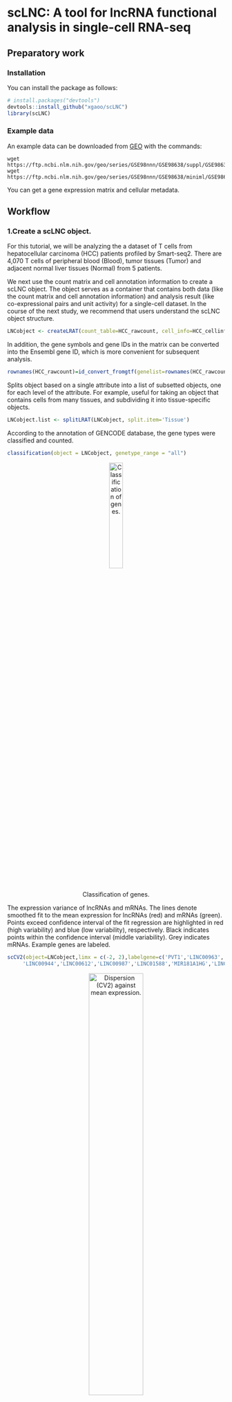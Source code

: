 
<!-- README.md is generated from README.Rmd. Please edit that file -->

# scLNC: A tool for lncRNA functional analysis in single-cell RNA-seq

## Preparatory work

### Installation

You can install the package as follows:

``` r
# install.packages("devtools")
devtools::install_github("xgaoo/scLNC")
library(scLNC)
```

### Example data

An example data can be downloaded from
[GEO](https://www.ncbi.nlm.nih.gov/geo/query/acc.cgi?acc=GSE98638) with
the commands:

``` shell
wget https://ftp.ncbi.nlm.nih.gov/geo/series/GSE98nnn/GSE98638/suppl/GSE98638_HCC.TCell.S5063.count.txt.gz
wget https://ftp.ncbi.nlm.nih.gov/geo/series/GSE98nnn/GSE98638/miniml/GSE98638_family.xml.tgz
```

You can get a gene expression matrix and cellular metadata.

## Workflow

### 1.Create a scLNC object.

For this tutorial, we will be analyzing the a dataset of T cells from
hepatocellular carcinoma (HCC) patients profiled by Smart-seq2. There
are 4,070 T cells of peripheral blood (Blood), tumor tissues (Tumor) and
adjacent normal liver tissues (Normal) from 5 patients.

We next use the count matrix and cell annotation information to create a
scLNC object. The object serves as a container that contains both data
(like the count matrix and cell annotation information) and analysis
result (like co-expressional pairs and unit activity) for a single-cell
dataset. In the course of the next study, we recommend that users
understand the scLNC object structure.

``` r
LNCobject <- createLRAT(count_table=HCC_rawcount, cell_info=HCC_cellinfo, min.cells = 15, min.genes = 200)
```

In addition, the gene symbols and gene IDs in the matrix can be
converted into the Ensembl gene ID, which is more convenient for
subsequent analysis.

``` r
rownames(HCC_rawcount)=id_convert_fromgtf(genelist=rownames(HCC_rawcount),gtf.info = scLNCgencode)
```

Splits object based on a single attribute into a list of subsetted
objects, one for each level of the attribute. For example, useful for
taking an object that contains cells from many tissues, and subdividing
it into tissue-specific objects.

``` r
LNCobject.list <- splitLRAT(LNCobject, split.item='Tissue')
```

According to the annotation of GENCODE database, the gene types were
classified and counted.

``` r
classification(object = LNCobject, genetype_range = "all")
```

<div class="figure" style="text-align: center">

<img src="examplefigure/pie_geneclass.png" alt="Classification of genes." width="25%" />
<p class="caption">
Classification of genes.
</p>

</div>

The expression variance of lncRNAs and mRNAs. The lines denote smoothed
fit to the mean expression for lncRNAs (red) and mRNAs (green). Points
exceed confidence interval of the fit regression are highlighted in red
(high variability) and blue (low variability), respectively. Black
indicates points within the confidence interval (middle variability).
Grey indicates mRNAs. Example genes are labeled.

``` r
scCV2(object=LNCobject,limx = c(-2, 2),labelgene=c('PVT1','LINC00963','LINC00265','LINC00299','MIR155HG','TRG-AAS1','MIAT',
     'LINC00944','LINC00612','LINC00987','LINC01588','MIR181A1HG','LINC00996','LINC00158','LINC00589','MSD2','LINC00158'))
```

<div class="figure" style="text-align: center">

<img src="examplefigure/dot_CV2.png" alt="Dispersion (CV2) against mean expression." width="50%" />
<p class="caption">
Dispersion (CV2) against mean expression.
</p>

</div>

Identify the enrichment of cell types under different experimental
conditions (like Tissues).

``` r
celltype_enrich(object=LNCobject)
```

<div class="figure" style="text-align: center">

<img src="examplefigure/ROE_celltype.png" alt="The odds ratio (OR) of cell types in different tissues." width="50%" />
<p class="caption">
The odds ratio (OR) of cell types in different tissues.
</p>

</div>

According to the enrichment of cell types in different tissues in the
figure above, the number of lncRNAs in different cell types in each
tissue was compared.

``` r
StatGeneNum(object=LNCobject,genetype='lncRNA',item='Tissue',item.level=c('T','N','P'),split.by='majorCluster', 
disorder=c('C04_CD8-LAYN','C08_CD4-CTLA4','C10_CD4-CXCL13','C05_CD8-GZMK','C11_CD4-GNLY',"C09_CD4-GZMA",'C07_CD4-FOXP3','C03_CD8-SLC4A10','C01_CD8-LEF1','C06_CD4-CCR7','C02_CD8-CX3CR1'))
```

<div class="figure" style="text-align: center">

<img src="examplefigure/vio_num_lncRNA.png" alt="The number of detected lncRNAs." width="50%" />
<p class="caption">
The number of detected lncRNAs.
</p>

</div>

We identified marker lncRNA genes across cell types in different tissues
by Seurat, and then demonstrated conserved and tissue-specific marker
lncRNAs by scLNC.

``` r
DotFeatures(object=LNCobject,features=unique(DE_l$gene),item="majorCluster",mytitle= NULL,split.by='Tissue',mincell.peritem=15)
```

<div class="figure" style="text-align: center">

<img src="examplefigure/dot_marker.png" alt="The expression of the marker lncRNAs of each cell type in each tissue." width="80%" />
<p class="caption">
The expression of the marker lncRNAs of each cell type in each tissue.
</p>

</div>

To imply potential functions of lncRNAs, scLNC provides annotations of
associated cell type, disease and drug of lncRNAs from multiple
databases. And lncRNA-mRNA interaction databases can infer lncRNA
functions by related mRNAs.

``` r
lncRNADatabase(features=LNCobject@ gene.list$ lncRNA)
lncRNA_mRNADatabase(features=LNCobject@ gene.list$ lncRNA)
```

<div class="figure" style="text-align: center">

<img src="examplefigure/lnc_database.png" alt="The number of lncRNAs in HCC dataset with annotations in lncRNA databases." width="50%" />
<p class="caption">
The number of lncRNAs in HCC dataset with annotations in lncRNA
databases.
</p>

</div>

<div class="figure" style="text-align: center">

<img src="examplefigure/lnc-m_database.png" alt="The number of lncRNAs in HCC dataset with annotations in lncRNA - mRNA databases." width="30%" />
<p class="caption">
The number of lncRNAs in HCC dataset with annotations in lncRNA - mRNA
databases.
</p>

</div>

### 2. Build lncRNA units and annotate the lncRNA-mRNA co-expression pairs.

The count matrix slot is now ready for the co-expression analysis. The
process also includes annotation of information on gene types,
co-expression relationship pair types, cis and trans, and distances on
lncRNA and mRNA genomes.

In this tutorial, we performed gene coexpression calculations for each
tissue data.

``` r
LNCobject.list <- splitLRAT(LNCobject, split.item='Tissue')
rdata_T=CaculateCorelation(object=LNCobject.list[['T']],fileName='T')
rdata_N=CaculateCorelation(object=LNCobject.list[['N']],fileName='N')
rdata_P=CaculateCorelation(object=LNCobject.list[['P']],fileName='P')
```

The output results of the above coexpression calculation were read in,
and the distribution map of correlation coefficient distribution was
displayed through scLNC. Pairs were divided into four groups based on
the genomic distance between lncRNA and mRNA (titrated colors).

``` r
CoexpPairs_cis_cor=read.csv("new_T_lm.csv",head=TRUE,stringsAsFactors=FALSE)
CoexpPairs=CoexpPairs_cis_cor[,c('cor','locus_distance_range')]
CorDensity(CoexpPairs)
```

<div class="figure" style="text-align: center">

<img src="examplefigure/density_cor_T.png" alt="Cumulative distribution of correlation coefficients of co-expressed lncRNA-mRNA pairs." width="50%" />
<p class="caption">
Cumulative distribution of correlation coefficients of co-expressed
lncRNA-mRNA pairs.
</p>

</div>

Users can filter the lncRNA-mRNA pairs with high correlation
coefficients as co-expression pairs according to the data.

``` r
LNCobject_T=LNCobject.list[['T']]
LNCobject_N=LNCobject.list[['N']]
T=read.csv("new_T_lm.csv",head=TRUE,stringsAsFactors=FALSE)
N=read.csv("new_N_lm.csv",head=TRUE,stringsAsFactors=FALSE)
LNCobject_T=FilterPairs(da ta=rdata_T, object=LNCobject_T,corcut=mean(T$cor)+3*sd(T$cor),RPSL=FALSE,targetcut=0)
LNCobject_N=FilterPairs(da ta=rdata_N, object=LNCobject_N,corcut=mean(N$cor)+3*sd(N$cor),RPSL=FALSE,targetcut=0)
```

LncRNA and its paired mRNAs were defined as a functional unit. Bar plot
shows the number of the mRNAs in each lncRNA unit in tumor and normal
tissue.

``` r
bar_stat_units(object.list=LNCobject.list[c('T','N')])
```

<div class="figure" style="text-align: center">

<img src="examplefigure/bar_unit.png" alt="The number of the mRNAs in each lncRNA unit in T cells between tumor and normal tissues." width="100%" />
<p class="caption">
The number of the mRNAs in each lncRNA unit in T cells between tumor and
normal tissues.
</p>

</div>

Relevant annotation of lncRNA-mRNA co-expression pairs(like sequence
interaction support, triple helix interactions with DNA, known database
study information), and TF and cytokine annotation of genes.

``` r
LNCobject_T=PairsAnnotation(object=LNCobject_T,TF=TRUE,cytokine=TRUE,LMpairs=TRUE)
```

### 3. Calculate the activity score of lncRNA units.

We defined a lncRNA and its co-expressed mRNAs as a lncRNA unit. To
determine in which cells each unit is active, we used AUCell.

``` r
LNCobject_T <- AUCell_score(object=LNCobject_T,lnclist = NULL)
```

To determine in which cell types each cell was active, we performed an
analysis of differences between cell types using the mean AUC score.

``` r
LNCobject_T <- DeActivity(object=LNCobject_T,item='majorCluster',FC=0.1,pvalue=0.05,min.pct=0.3,padj=1)
HeatmapPlot(object=LNCobject_T,items=c("majorCluster","Patient"),features=gtfid2genename(unique(LNCobject_T@ gene.list$DEAUC$gene),gtf.info = scLNCgencode),mytitle="T activity")
```

<div class="figure" style="text-align: center">

<img src="examplefigure/heatmap_DEAUC.png" alt="The activity of marker lncRNA units across cell types." width="80%" />
<p class="caption">
The activity of marker lncRNA units across cell types.
</p>

</div>

### 4. Compare lncRNA units from different experimental conditions.

Compares lncRNA units in terms of attribute change( like between tumor
and normal tissue).

The sames and differences of mRNAs coexpressed with lncRNA in an unit
between tumor and normal tissue.

``` r
display_unit(object.list=LNCobject.list[c('T','N')],myunit='LINC00861';corcut1=0.6;corcut2=0.78)
```

<div class="figure" style="text-align: center">

<img src="examplefigure/net_target_00861.png" alt="LncRNA LINC00861 unit in tumor and normal tissue." width="50%" />
<p class="caption">
LncRNA LINC00861 unit in tumor and normal tissue.
</p>

</div>

Differences in functional enrichment between the two groups of units.
Input the list of mRNAs co-expressed with LINC00861 in different tissues
(Gene2Group_LINC00861) and the results of functional enrichment in
metascape based on this list (Go2Group_LINC00861).

``` r
lnc_network(GO_file=Go2Group_LINC00861,genelist=Gene2Group_LINC00861,lncRNA='LINC00861')
```

<div class="figure" style="text-align: center">

<img src="examplefigure/net_GO_00861.png" alt="Predicted biological functions of LINC00861 unit in the tumor and normal tissue." width="50%" />
<p class="caption">
Predicted biological functions of LINC00861 unit in the tumor and normal
tissue.
</p>

</div>

The difference in AUC between the two experimental conditions in
pan-cancer.

``` r
DEAUC_2item(object.list=pancancer.list[c('T','N')])
```

<div class="figure" style="text-align: center">

<img src="examplefigure/heat_pancancer.png" alt="The averaged activity of the lncRNA units across datasets in each cell type." width="50%" />
<p class="caption">
The averaged activity of the lncRNA units across datasets in each cell
type.
</p>

</div>
